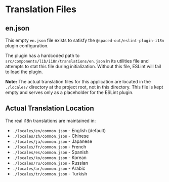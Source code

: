 # Translation Files

## en.json

This empty `en.json` file exists to satisfy the `@spaced-out/eslint-plugin-i18n` plugin configuration.

The plugin has a hardcoded path to `src/components/lib/i18n/translations/en.json` in its utilities file and attempts to stat this file during initialization. Without this file, ESLint will fail to load the plugin.

**Note:** The actual translation files for this application are located in the `./locales/` directory at the project root, not in this directory. This file is kept empty and serves only as a placeholder for the ESLint plugin.

## Actual Translation Location

The real i18n translations are maintained in:

- `./locales/en/common.json` - English (default)
- `./locales/zh/common.json` - Chinese
- `./locales/ja/common.json` - Japanese
- `./locales/fr/common.json` - French
- `./locales/es/common.json` - Spanish
- `./locales/ko/common.json` - Korean
- `./locales/ru/common.json` - Russian
- `./locales/ar/common.json` - Arabic
- `./locales/tr/common.json` - Turkish
